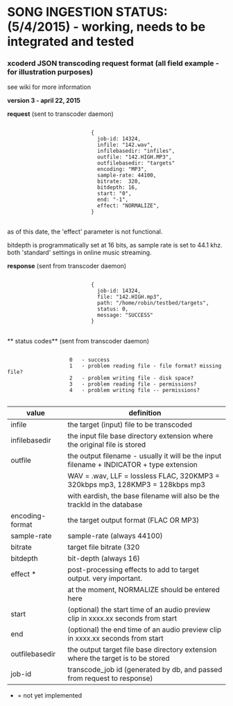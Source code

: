 
# SONG INGESTION STATUS:  (5/4/2015) - working, needs to be integrated and tested

### xcoderd JSON transcoding request format (all field example - for illustration purposes)

see wiki for more information 

**version 3 - april 22, 2015**

**request** (sent to transcoder daemon)
<pre><code>
                           {
                             job-id: 14324,
                             infile: "142.wav",
                             infilebasedir: "infiles",
                             outfile: "142.HIGH.MP3",
                             outfilebasedir: "targets"
                             encoding: "MP3",
                             sample-rate: 44100,
                             bitrate:  320,
                             bitdepth: 16,
                             start: "0",
                             end: "-1",
                             effect: "NORMALIZE",
                           }
</code>
</pre>

as of this date, the 'effect' parameter is not functional.  

bitdepth is programmatically set at 16 bits, as sample rate is set to 44.1 khz.  both 'standard' settings in online music streaming.

**response** (sent from transcoder daemon)
<pre><code>
                           {
                             job-id: 14324,
                             file: "142.HIGH.mp3",
                             path: "/home/robin/testbed/targets",
                             status: 0,
                             message: "SUCCESS"
                           }
</code>
</pre>
** status codes** (sent from transcoder daemon)

<pre><code>
                    0   - success
                    1   - problem reading file - file format? missing file?
                    2   - problem writing file - disk space?
                    3   - problem reading file - permissions?
                    4   - problem writing file -- permissions?
 </code>
</pre>                       



value            | definition
---------------- | -------------
infile           | the target (input) file to be transcoded
infilebasedir    | the input file base directory extension where the original file is stored 
outfile          | the output filename - usually it will be the input filename + INDICATOR + type extension
                 | WAV = .wav, LLF = lossless FLAC,  320KMP3 = 320kbps mp3, 128KMP3 = 128kbps mp3 
                 | with eardish, the base filename will also be the trackId in the database
encoding-format  | the target output format (FLAC OR MP3)
sample-rate      | sample-rate (always 44100)
bitrate          | target file bitrate (320|128|0 for FLAC and WAV)
bitdepth         | bit-depth (always 16)
effect         * | post-processing effects to add to target output.  very important.
                 | at the moment, NORMALIZE should be entered here
start            | (optional) the start time of an audio preview clip in xxxx.xx seconds from start   
end              | (optional) the end time of an audio preview clip in xxxx.xx seconds from start
outfilebasedir   | the output target file base directory extension where the target is to be stored
job-id           | transcode_job id (generated by db, and passed from request to response)

 *  = not yet implemented
